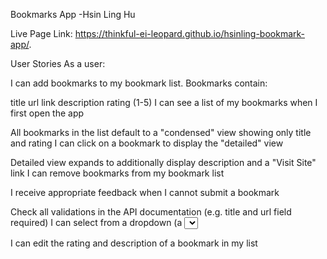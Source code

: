 Bookmarks App -Hsin Ling Hu

Live Page Link: https://thinkful-ei-leopard.github.io/hsinling-bookmark-app/.


User Stories
As a user:  

I can add bookmarks to my bookmark list. Bookmarks contain:

title
url link
description
rating (1-5)
I can see a list of my bookmarks when I first open the app

All bookmarks in the list default to a "condensed" view showing only title and rating
I can click on a bookmark to display the "detailed" view

Detailed view expands to additionally display description and a "Visit Site" link
I can remove bookmarks from my bookmark list

I receive appropriate feedback when I cannot submit a bookmark

Check all validations in the API documentation (e.g. title and url field required)
I can select from a dropdown (a <select> element) a "minimum rating" to filter the list by all bookmarks rated at or above the chosen selection

I can edit the rating and description of a bookmark in my list
